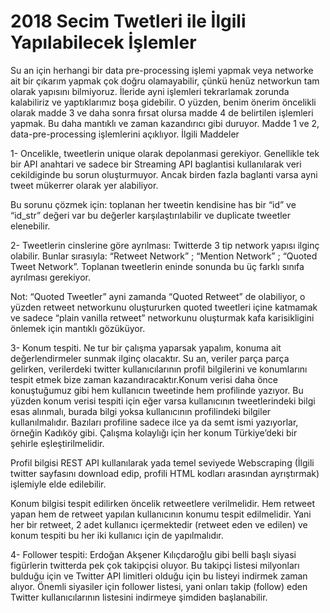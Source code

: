# 2018 Secim Twetleri ile İlgili Yapılabilecek İşlemler


Su an için herhangi bir data pre-processing işlemi yapmak veya networke ait bir çıkarım yapmak çok doğru olamayabilir, çünkü henüz networkun tam olarak yapısını bilmiyoruz. İleride ayni işlemleri tekrarlamak zorunda kalabiliriz ve yaptıklarımız boşa gidebilir.
O yüzden, benim önerim öncelikli olarak madde 3 ve daha sonra fırsat olursa madde 4 de belirtilen işlemleri yapmak. Bu daha mantıklı ve zaman kazandırıcı gibi duruyor. Madde 1 ve 2, data-pre-processing işlemlerini açıklıyor.
İlgili Maddeler

1- Oncelikle, tweetlerin unique olarak depolanmasi gerekiyor. Genellikle tek bir API anahtari ve sadece bir Streaming API baglantisi kullanılarak veri cekildiginde bu sorun oluşturmuyor. Ancak birden fazla baglanti varsa ayni tweet mükerrer olarak yer alabiliyor.

Bu sorunu çözmek için: toplanan her tweetin kendisine has bir “id” ve “id_str” değeri var bu değerler karşılaştırılabilir ve duplicate tweetler elenebilir.

2- Tweetlerin cinslerine göre ayrılması: Twitterde 3 tip network yapısı ilginç olabilir. Bunlar sırasıyla: “Retweet Network” ; “Mention Network” ; “Quoted Tweet Network”. Toplanan tweetlerin eninde sonunda bu üç farklı sınıfa ayrılması gerekiyor.

Not: “Quoted Tweetler” ayni zamanda “Quoted Retweet” de olabiliyor, o yüzden retweet networkunu oluştururken quoted tweetleri içine katmamak ve sadece “plain vanilla retweet” networkunu oluşturmak kafa karisikligini önlemek için mantıklı gözüküyor.

3- Konum tespiti. Ne tur bir çalışma yaparsak yapalım, konuma ait değerlendirmeler sunmak ilginç olacaktır. Su an, veriler parça parça gelirken, verilerdeki twitter kullanıcılarının profil bilgilerini ve konumlarını tespit etmek bize zaman kazandıracaktır.Konum verisi daha önce konuştuğumuz gibi hem kullanıcın tweetinde hem profilinde yazıyor. Bu yüzden konum verisi tespiti için eğer varsa kullanıcının tweetlerindeki bilgi esas alınmalı, burada bilgi yoksa kullanıcının profilindeki bilgiler kullanılmalıdır. Bazıları profiline sadece ilce ya da semt ismi yazıyorlar, örneğin Kadıköy gibi. Çalışma kolaylığı için her konum Türkiye’deki bir şehirle eşleştirilmelidir.

Profil bilgisi REST API kullanılarak yada temel seviyede Webscraping (İlgili twitter sayfasını download edip, profili HTML kodları arasından ayrıştırmak) işlemiyle elde edilebilir.

Konum bilgisi tespit edilirken öncelik retweetlere verilmelidir. Hem retweet yapan hem de retweet yapılan kullanıcının konumu tespit edilmelidir. Yani her bir retweet, 2 adet kullanıcı içermektedir (retweet eden ve edilen) ve konum tespiti bu her iki kullanıcı için de yapılmalıdır.

4- Follower tespiti: Erdoğan Akşener Kılıçdaroğlu gibi belli başlı siyasi figürlerin twitterda pek çok takipçisi oluyor. Bu takipçi listesi milyonları bulduğu için ve Twitter API limitleri olduğu için bu listeyi indirmek zaman alıyor. Önemli siyasiler için follower listesi, yani onları takip (follow) eden Twitter kullanıcılarının listesini indirmeye şimdiden başlanabilir.
